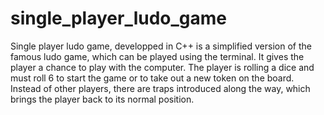 # single_player_ludo_game
Single player ludo game, developped in C++ is a simplified version of the famous ludo game, which can be played using the terminal. It gives the player a chance to play with the computer. The player is rolling a dice and must roll 6 to start the game or to take out a new token on the board. Instead of other players, there are traps introduced along the way, which brings the player back to its normal position.
